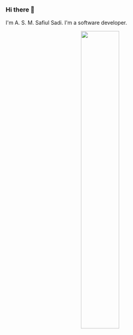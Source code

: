 ### Hi there 👋
I'm A. S. M.  Safiul Sadi. I'm a software developer.

<p align="center">
<img src="https://github-readme-streak-stats.herokuapp.com/?user=SamiIslam03&hide_border=false&theme=react" width="45%"/>
</p>

<!--
**This** is a ✨ _special_ ✨ repository because its `README.md` (this file) appears on your GitHub profile.

Here are some ideas to get you started:

- 🔭 I’m currently working on ...
- 🌱 I’m currently learning ...
- 👯 I’m looking to collaborate on ...
- 🤔 I’m looking for help with ...
- 💬 Ask me about ...
- 📫 How to reach me: ...
- 😄 Pronouns: ...
- ⚡ Fun fact: ...
-->
